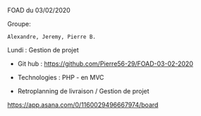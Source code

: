FOAD du 03/02/2020

Groupe:

    Alexandre, Jeremy, Pierre B.


Lundi : Gestion de projet 

- Git hub : 
https://github.com/Pierre56-29/FOAD-03-02-2020

- Technologies : 
PHP - en MVC 

- Retroplanning de livraison / Gestion de projet

https://app.asana.com/0/1160029496667974/board


